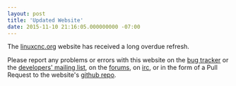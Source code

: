 ```yaml
---
layout: post
title: 'Updated Website'
date: 2015-11-10 21:16:05.000000000 -07:00
---
```

The [linuxcnc.org](http://linuxcnc.org) website has received a long
overdue refresh.

Please report any problems or errors with this website on the [bug
tracker](https://github.com/LinuxCNC/wlo/issues) or the [developers'
mailing list](https://sf.net/p/emc/mailman),
on the [forums](https://forum.linuxcnc.org), on
[irc](http://webchat.freenode.net/?channels=%23linuxcnc-devel),
or in the form of a Pull Request to the website's [github
repo](https://github.com/LinuxCNC/wlo).
